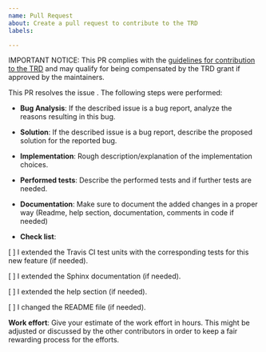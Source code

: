 ```yaml
---
name: Pull Request
about: Create a pull request to contribute to the TRD
labels: 

---
```

IMPORTANT NOTICE: This PR complies with the [guidelines for contribution to the TRD](https://tezos-reward-distributor-organization.github.io/tezos-reward-distributor/contributors.html) and may qualify for being compensated by the TRD grant if approved by the maintainers.

This PR resolves the issue <issue ID>. The following steps were performed:

* **Bug Analysis**: If the described issue is a bug report, analyze the reasons resulting in this bug. 

* **Solution**: If the described issue is a bug report, describe the proposed solution for the reported bug.

* **Implementation**: Rough description/explanation of the implementation choices.

* **Performed tests**: Describe the performed tests and if further tests are needed.

* **Documentation**: Make sure to document the added changes in a proper way (Readme, help section, documentation, comments in code if needed)

* **Check list**: 

[ ] I extended the Travis CI test units with the corresponding tests for this new feature (if needed). 

[ ] I extended the Sphinx documentation (if needed).

[ ] I extended the help section (if needed).

[ ] I changed the README file (if needed).

**Work effort**: Give your estimate of the work effort in hours. This might be adjusted or discussed by the other contributors in order to keep a fair rewarding process for the efforts.
